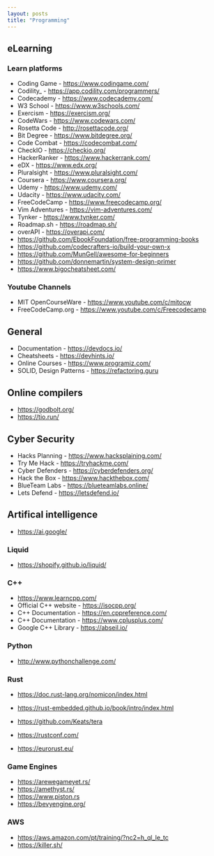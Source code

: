 ```yaml
---
layout: posts
title: "Programming"
---
```


## eLearning

### Learn platforms

+ Coding Game - https://www.codingame.com/
+ Codility_ - https://app.codility.com/programmers/
+ Codecademy - https://www.codecademy.com/
+ W3 School - https://www.w3schools.com/
+ Exercism - https://exercism.org/
+ CodeWars - https://www.codewars.com/
+ Rosetta Code - http://rosettacode.org/
+ Bit Degree - https://www.bitdegree.org/
+ Code Combat - https://codecombat.com/
+ CheckIO - https://checkio.org/
+ HackerRanker - https://www.hackerrank.com/
+ eDX - https://www.edx.org/
+ Pluralsight - https://www.pluralsight.com/
+ Coursera - https://www.coursera.org/
+ Udemy - https://www.udemy.com/
+ Udacity - https://www.udacity.com/
+ FreeCodeCamp - https://www.freecodecamp.org/
+ Vim Adventures - https://vim-adventures.com/
+ Tynker - https://www.tynker.com/
+ Roadmap.sh - https://roadmap.sh/
+ overAPI - https://overapi.com/
+ https://github.com/EbookFoundation/free-programming-books
+ https://github.com/codecrafters-io/build-your-own-x
+ https://github.com/MunGell/awesome-for-beginners
+ https://github.com/donnemartin/system-design-primer
+ https://www.bigocheatsheet.com/

### Youtube Channels

+ MIT OpenCourseWare - https://www.youtube.com/c/mitocw
+ FreeCodeCamp.org - https://www.youtube.com/c/Freecodecamp

## General

+ Documentation - https://devdocs.io/
+ Cheatsheets - https://devhints.io/
+ Online Courses - https://www.programiz.com/
+ SOLID, Design Patterns - https://refactoring.guru

## Online compilers

+ https://godbolt.org/
+ https://tio.run/

## Cyber Security

+ Hacks Planning -  https://www.hacksplaining.com/
+ Try Me Hack - https://tryhackme.com/
+ Cyber Defenders - https://cyberdefenders.org/
+ Hack the Box - https://www.hackthebox.com/
+ BlueTeam Labs - https://blueteamlabs.online/
+ Lets Defend - https://letsdefend.io/

## Artifical intelligence 

+ https://ai.google/

### Liquid

+ https://shopify.github.io/liquid/


### C++

+ https://www.learncpp.com/
+ Official C++ website - https://isocpp.org/
+ C++ Documentation - https://en.cppreference.com/
+ C++ Documentation - https://www.cplusplus.com/
+ Google C++ Library - https://abseil.io/

### Python

+ http://www.pythonchallenge.com/

### Rust

* https://doc.rust-lang.org/nomicon/index.html
* https://rust-embedded.github.io/book/intro/index.html
* https://github.com/Keats/tera
  
* https://rustconf.com/
* https://eurorust.eu/


### Game Engines

* https://arewegameyet.rs/
* https://amethyst.rs/
* https://www.piston.rs
* https://bevyengine.org/

### AWS

+ https://aws.amazon.com/pt/training/?nc2=h_ql_le_tc
+ https://killer.sh/
